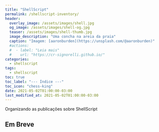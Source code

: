 ```yaml
---
title: "ShellScript"
permalink: /shellscript-inventory/
header:
  overlay_image: /assets/images/shell.jpg
  og_image: /assets/images/shell-og.jpg
  teaser: /assets/images/shell-thumb.jpg
  image_description: "Uma concha na areia da praia"
  caption: "Imagem: [aaronburden](https://unsplash.com/@aaronburden)"
  #actions:
  #  - label: "Leia mais"
  #    url: "https://cr-signorelli.github.io/"
categories:
  - shellscript
tags:
  - shellscript
toc: true
toc_label: "--- Índice ---"
toc_icon: "chess-king"
date: 2021-05-02T01:00:00-03:00
last_modified_at: 2021-05-02T01:00:00-03:00
---
```


Organizando as publicações sobre ShellScript

## Em Breve
